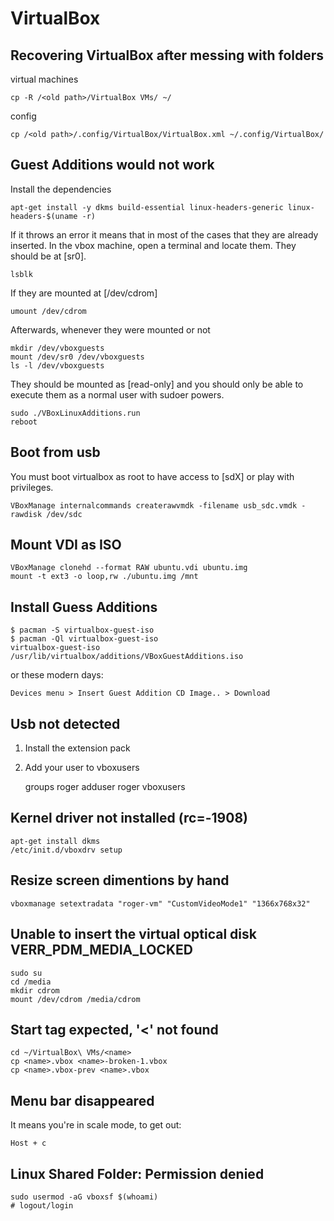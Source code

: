 # VirtualBox

## Recovering VirtualBox after messing with folders

virtual machines

    cp -R /<old path>/VirtualBox VMs/ ~/

config

    cp /<old path>/.config/VirtualBox/VirtualBox.xml ~/.config/VirtualBox/

## Guest Additions would not work

Install the dependencies

    apt-get install -y dkms build-essential linux-headers-generic linux-headers-$(uname -r)

If it throws an error it means that in most of the cases that they are already inserted.
In the vbox machine, open a terminal and locate them. They should be at [sr0].

    lsblk

If they are mounted at [/dev/cdrom]

    umount /dev/cdrom

Afterwards, whenever they were mounted or not

    mkdir /dev/vboxguests
    mount /dev/sr0 /dev/vboxguests
    ls -l /dev/vboxguests

They should be mounted as [read-only] and you should only be able to execute them as a normal user with sudoer powers.

    sudo ./VBoxLinuxAdditions.run
    reboot

## Boot from usb

You must boot virtualbox as root to have access to [sdX] or play with privileges.

    VBoxManage internalcommands createrawvmdk -filename usb_sdc.vmdk -rawdisk /dev/sdc

## Mount VDI as ISO

    VBoxManage clonehd --format RAW ubuntu.vdi ubuntu.img
    mount -t ext3 -o loop,rw ./ubuntu.img /mnt

## Install Guess Additions

    $ pacman -S virtualbox-guest-iso
    $ pacman -Ql virtualbox-guest-iso
    virtualbox-guest-iso /usr/lib/virtualbox/additions/VBoxGuestAdditions.iso

or these modern days:
    
    Devices menu > Insert Guest Addition CD Image.. > Download

## Usb not detected

1. Install the extension pack
2. Add your user to vboxusers

    groups roger
    adduser roger vboxusers

## Kernel driver not installed (rc=-1908)

    apt-get install dkms
    /etc/init.d/vboxdrv setup

## Resize screen dimentions by hand

    vboxmanage setextradata "roger-vm" "CustomVideoMode1" "1366x768x32"

## Unable to insert the virtual optical disk VERR_PDM_MEDIA_LOCKED

    sudo su
    cd /media
    mkdir cdrom
    mount /dev/cdrom /media/cdrom

## Start tag expected, '<' not found

    cd ~/VirtualBox\ VMs/<name>
    cp <name>.vbox <name>-broken-1.vbox
    cp <name>.vbox-prev <name>.vbox

## Menu bar disappeared

It means you're in scale mode, to get out:

    Host + c

## Linux Shared Folder: Permission denied

    sudo usermod -aG vboxsf $(whoami)
    # logout/login

